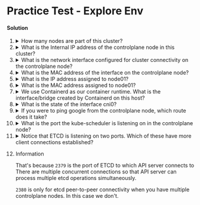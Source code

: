 # Practice Test - Explore Env



#### Solution

1. <details>
   <summary>How many nodes are part of this cluster?</summary>

      ```
      kubectl get nodes
      ```

      Count the results

   </details>

1. <details>
   <summary>What is the Internal IP address of the controlplane node in this cluster?</summary>

      ```
      kubectl get nodes -o wide
      ```

      Note the value in `INTERNAL-IP` column for `controlplane`

   </details>

1. <details>
   <summary>What is the network interface configured for cluster connectivity on the controlplane node?</summary>

   This will be the network interface that has the same IP address you determined in the previous question.

   ```
   ip a
   ```

   There is quite a lot of output for the above command. We can filter it better:

   ```
   ip a | grep -B2 X.X.X.X
   ```

   where `X.X.X.X` is the IP address you got from the previous question. `grep -B2` will find the line containing the value we are looking for and print that and the previous 2 line of output. It will look like this, though the values will be different each time you run the lab.

   ```
   3058: eth0@if3059: <BROADCAST,MULTICAST,UP,LOWER_UP> mtu 1450 qdisc noqueue state UP group default
      link/ether 02:42:c0:08:ea:03 brd ff:ff:ff:ff:ff:ff link-netnsid 0
     inet 192.8.234.3/24 brd 192.8.234.255 scope global eth0
   ```

   From this, we can determine the answer to be

   > `eth0`

   </details>

1. <details>
   <summary>What is the MAC address of the interface on the controlplane node?</summary>

   This value is also present in the output of the command you ran for the previous question. The MAC address is the value in the `link/ether` field of the output and is 6 hex numbers separated by `:`. Note that the value can be different each time you run the lab.

   If the output for `eth0` is

   ```
   3058: eth0@if3059: <BROADCAST,MULTICAST,UP,LOWER_UP> mtu 1450 qdisc noqueue state UP group default
      link/ether 02:42:c0:08:ea:03 brd ff:ff:ff:ff:ff:ff link-netnsid 0
     inet 192.8.234.3/24 brd 192.8.234.255 scope global eth0
   ```

   then the MAC address is

   > `02:42:c0:08:ea:03`

   </details>

1. <details>
   <summary>What is the IP address assigned to node01?</summary>

   ```
   kubectl get nodes -o wide
   ```

   Note the value in `INTERNAL-IP` column for `node01`

   </details>

1. <details>
   <summary>What is the MAC address assigned to node01?</summary>

   For this we will need to SSH onto `node01` so we can view its interfaces. We know what IP to look for, as we determined this in the previous question

   ```
   ssh node01
   ip a | grep -B2 X.X.X.X
   ```

   where `X.X.X.X` is the IP address you got from the previous question. Again, look at the `link/ether` field.

   We could guess that the correct interface on `node01` is also `eth0` and simply run

   ```
   ip link show eth0
   ```

   but it's best to be sure.

   Now return to `controlplane`

   ```
   exit
   ```

   </details>

1. <details>
   <summary>We use Containerd as our container runtime. What is the interface/bridge created by Containerd on this host?</summary>

   This is not immediately straight forward.

   ```
   ip link show
   ```

   Know that

   * Any interface with name beginning `eth` is a "physical" interface, and represents a network card attached to the host.
   * Interface `lo` is the loopback, and covers all IP addresses starting with `127`. Every computer has this.
   * Any interface with name beginning `veth` is a virtual network interface used for tunnelling between the host and the pod network. These connect with bridges, and the bridge interface name is listed with their details.

   We can see that for the two `veth` devices, they are associated with another device in the list `cni0`, therefore that is the answer.

   </details>

1. <details>
   <summary>What is the state of the interface cni0?</summary>

   You can see in the output of the previous command that the state field for `cni0` is

   > `UP`

   </details>

1. <details>
   <summary>If you were to ping google from the controlplane node, which route does it take?</summary>

   What is the IP address of the Default Gateway?

   Run

   ```
   ip route show default
   ```

   and note the output

   </details>

1. <details>
   <summary>What is the port the kube-scheduler is listening on in the controlplane node?</summary>

   Use the [netstat](https://linux.die.net/man/8/netstat) command to look at network sockets used by programs running on the host. There's a lot of output, so we will filter by process name, i.e. `kube-scheduler`

   ```
   netstat -nplt | grep kube-scheduler
   ```

   <details>
   <summary>What the netstat options used mean</summary>

   * `-n` - Show IP addresses (don't try to resolve to host names)
   * `-p` - Show the process names (e.g. `kube-scheduler`)
   * `-l` - Include only _listening_ sockets
   * `-t` - Include only TCP sockets

   </details>

   Output:

   ```
   tcp        0      0 127.0.0.1:10259         0.0.0.0:*               LISTEN      3291/kube-scheduler
   ```

   We can see it's listening on localhost, port `10259`
   </details>

1. <details>
   <summary>Notice that ETCD is listening on two ports. Which of these have more client connections established?</summary>

   We use `netstat` with slightly different options and filter for `etcd`

   ```
   netstat -anp | grep etcd
   ```

   <details>
   <summary>What the netstat options used mean</summary>

   * `-a` - Include sockets in all states
   * `-n` - Show IP addresses (don't try to resolve to host names)
   * `-p` - Show the process names (e.g. `etcd`)

   </details>

   You can see that by far and away, the most used port is `2379`.

   </details>

1. Information

   That's because `2379` is the port of ETCD to which API server connects to There are multiple concurrent connections so that API server can process multiple etcd operations simultaneously.

    `2380` is only for etcd peer-to-peer connectivity when you have multiple controlplane nodes. In this case we don't.



